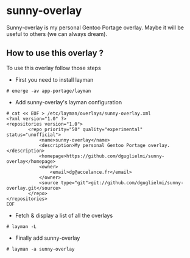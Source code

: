 sunny-overlay
=============

Sunny-overlay is my personal Gentoo Portage overlay. Maybe it will be useful to others (we can always dream).

How to use this overlay ?
-------------------------

To use this overlay follow those steps

- First you need to install layman

```
# emerge -av app-portage/layman
```

- Add sunny-overlay's layman configuration

```
# cat << EOF > /etc/layman/overlays/sunny-overlay.xml
<?xml version="1.0" ?>             
<repositories version="1.0">
        <repo priority="50" quality="experimental" status="unofficial">
    	    <name>sunny-overlay</name>
    	    <description>My personal Gentoo Portage overlay.</description>
    	    <homepage>https://github.com/dguglielmi/sunny-overlay</homepage>
    	    <owner>
    		    <email>dg@accelance.fr</email>
    	    </owner>
    	    <source type="git">git://github.com/dguglielmi/sunny-overlay.git</source>
        </repo>
</repositories>
EOF
```

-  Fetch & display a list of all the overlays

```
# layman -L
```

-  Finally add sunny-overlay

```
# layman -a sunny-overlay
```

